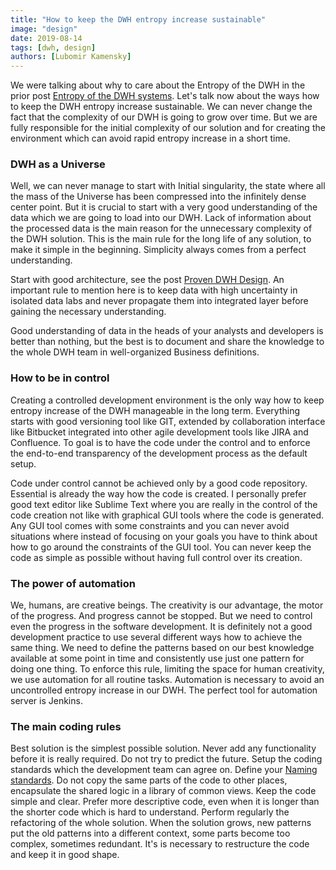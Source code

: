 ```yaml
---
title: "How to keep the DWH entropy increase sustainable"
image: "design"
date: 2019-08-14
tags: [dwh, design]
authors: [Lubomir Kamensky]
---
```


We were talking about why to care about the Entropy of the DWH in the prior post [Entropy of the DWH systems](https://posts.dwhacademy.com/entropy-of-dwh/). Let's talk now about the ways how to keep the DWH entropy increase sustainable.  We can never change the fact that the complexity of our DWH is going to grow over time. But we are fully responsible for the initial complexity of our solution and for creating the environment which can avoid rapid entropy increase in a short time.

### DWH as a Universe
Well, we can never manage to start with Initial singularity, the state where all the mass of the Universe has been compressed into the infinitely dense center point.  But it is crucial to start with a very good understanding of the data which we are going to load into our DWH. Lack of information about the processed data is the main reason for the unnecessary complexity of the DWH solution.  This is the main rule for the long life of any solution, to make it simple in the beginning.  Simplicity always comes from a perfect understanding.

Start with good architecture, see the post [Proven DWH Design](https://posts.dwhacademy.com/proven-design/).  An important rule to mention here is to keep data with high uncertainty in isolated data labs and never propagate them into integrated layer before gaining the necessary understanding. 

Good understanding of data in the heads of your analysts and developers is better than nothing, but the best is to document and share the knowledge to the whole DWH team in well-organized Business definitions.

### How to be in control
Creating a controlled development environment is the only way how to keep entropy increase of the DWH manageable in the long term.  Everything starts with good versioning tool like GIT, extended by collaboration interface like Bitbucket integrated into other agile development tools like JIRA and Confluence.  To goal is to have the code under the control and to enforce the end-to-end transparency of the development process as the default setup.

Code under control cannot be achieved only by a good code repository. Essential is already the way how the code is created. I personally prefer good text editor like Sublime Text where you are really in the control of the code creation not like with graphical GUI tools where the code is generated.   Any GUI tool comes with some constraints and you can never avoid situations where instead of focusing on your goals you have to think about how to go around the constraints of the GUI tool. You can never keep the code as simple as possible without having full control over its creation.

### The power of automation
We, humans, are creative beings. The creativity is our advantage, the motor of the progress.  And progress cannot be stopped. But we need to control even the progress in the software development. It is definitely not a good development practice to use several different ways how to achieve the same thing. We need to define the patterns based on our best knowledge available at some point in time and consistently use just one pattern for doing one thing. To enforce this rule, limiting the space for human creativity, we use automation for all routine tasks. Automation is necessary to avoid an uncontrolled entropy increase in our DWH.  The perfect tool for automation server is Jenkins. 

### The main coding rules  
Best solution is the simplest possible solution.  Never add any functionality before it is really required.  Do not try to predict the future.  Setup the coding standards which the development team can agree on. Define your [Naming standards](https://posts.dwhacademy.com/naming-standards/).  Do not copy the same parts of the code to other places, encapsulate the shared logic in a library of common views.  Keep the code simple and clear. Prefer more descriptive code, even when it is longer than the shorter code which is hard to understand. Perform regularly the refactoring of the whole solution. When the solution grows, new patterns put the old patterns into a different context, some parts become too complex, sometimes redundant. It's is necessary to restructure the code and keep it in good shape.
